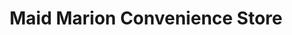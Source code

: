 ---
title: "Maid Marion Convenience Store"
url: /bristol/maid-marion-convenience-store/
shop: convenience
---